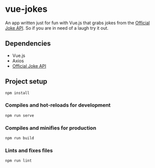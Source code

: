 # vue-jokes

An app written just for fun with Vue.js that grabs jokes from the [Official Joke API](https://github.com/15Dkatz/official_joke_api). So if you are in need of a laugh try it out.

## Dependencies

- Vue.js
- Axios
- [Official Joke API](https://github.com/15Dkatz/official_joke_api)

## Project setup

```
npm install
```

### Compiles and hot-reloads for development

```
npm run serve
```

### Compiles and minifies for production

```
npm run build
```

### Lints and fixes files

```
npm run lint
```
